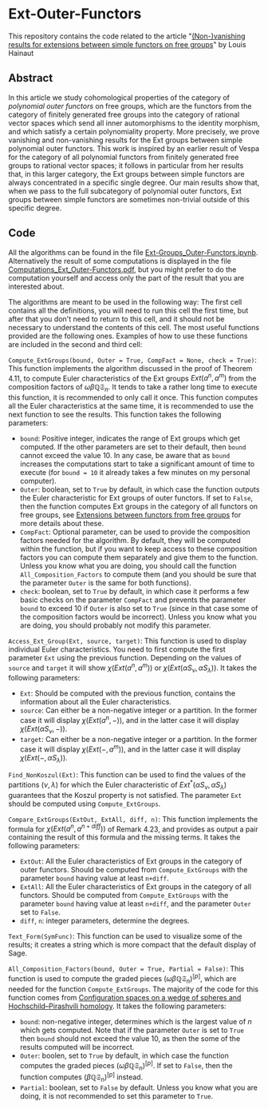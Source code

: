 # Ext-Outer-Functors

This repository contains the code related to the article "[(Non-)vanishing results for extensions between simple functors on free groups](https://arxiv.org/abs/2311.16881)" by Louis Hainaut

## Abstract
In this article we study cohomological properties of the category of *polynomial outer functors* on free groups, which are the functors from the category of finitely generated free groups into the category of rational vector spaces which send all inner automorphisms to the identity morphism, and which satisfy a certain polynomiality property. More precisely, we prove vanishing and non-vanishing results for the Ext groups between simple polynomial outer functors. This work is inspired by an earlier result of Vespa for the category of all polynomial functors from finitely generated free groups to rational vector spaces; it follows in particular from her results that, in this larger category, the Ext groups between simple functors are always concentrated in a specific single degree. Our main results show that, when we pass to the full subcategory of polynomial outer functors, Ext groups between simple functors are sometimes non-trivial outside of this specific degree.

## Code
All the algorithms can be found in the file [Ext-Groups_Outer-Functors.ipynb](https://github.com/louishainaut/Ext-Outer-Functors/blob/main/Ext-Groups_Outer-Functors.ipynb). Alternatively the result of some computations is displayed in the file [Computations_Ext_Outer-Functors.pdf](https://github.com/louishainaut/Ext-Outer-Functors/blob/main/Computations_Ext_Outer-Functors.pdf), but you might prefer to do the computation yourself and access only the part of the result that you are interested about.

The algorithms are meant to be used in the following way: The first cell contains all the definitions, you will need to run this cell the first time, but after that you don't need to return to this cell, and it should not be necessary to understand the contents of this cell. The most useful functions provided are the following ones. Examples of how to use these functions are included in the second and third cell:

`Compute_ExtGroups(bound, Outer = True, CompFact = None, check = True)`:
This function implements the algorithm discussed in the proof of Theorem 4.11, to compute Euler characteristics of the Ext groups $Ext(a^n, a^m)$ from the composition factors of $\omega\beta\mathbb{Q}\mathfrak{S}_n$. It tends to take a rather long time to execute this function, it is recommended to only call it once. This function computes all the Euler characteristics at the same time, it is recommended to use the next function to see the results. This function takes the following parameters:
- `bound`: Positive integer, indicates the range of Ext groups which get computed. If the other parameters are set to their default, then `bound` cannot exceed the value $10$. In any case, be aware that as `bound` increases the computations start to take a significant amount of time to execute (for `bound = 10` it already takes a few minutes on my personal computer).
- `Outer`: boolean, set to `True` by default, in which case the function outputs the Euler characteristic for Ext groups of outer functors. If set to `False`, then the function computes Ext groups in the category of all functors on free groups, see [Extensions between functors from free groups](https://londmathsoc.onlinelibrary.wiley.com/doi/full/10.1112/blms.12091) for more details about these.
- `CompFact`: Optional parameter, can be used to provide the composition factors needed for the algorithm. By default, they will be computed within the function, but if you want to keep access to these composition factors you can compute them separately and give them to the function. Unless you know what you are doing, you should call the function `All_Composition_Factors` to compute them (and you should be sure that the parameter `Outer` is the same for both functions).
- `check`: boolean, set to `True` by default, in which case it performs a few basic checks on the parameter `CompFact` and prevents the parameter `bound` to exceed $10$ if `Outer` is also set to `True` (since in that case some of the composition factors would be incorrect). Unless you know what you are doing, you should probably not modify this parameter.

`Access_Ext_Group(Ext, source, target)`:
This function is used to display individual Euler characteristics. You need to first compute the first parameter `Ext` using the previous function. Depending on the values of `source` and `target` it will show $\chi(Ext(a^n, a^m))$ or $\chi(Ext(\alpha S_{\nu}, \alpha S_{\lambda}))$. It takes the following parameters:
- `Ext`: Should be computed with the previous function, contains the information about all the Euler characteristics.
- `source`: Can either be a non-negative integer or a partition. In the former case it will display $\chi(Ext(a^n, -))$, and in the latter case it will display $\chi(Ext(\alpha S_{\nu}, -))$.
- `target`: Can either be a non-negative integer or a partition. In the former case it will display $\chi(Ext(-, a^m))$, and in the latter case it will display $\chi(Ext(-, \alpha S_{\lambda}))$.

`Find_NonKoszul(Ext)`:
This function can be used to find the values of the partitions $(\nu, \lambda)$ for which the Euler characteristic of $Ext^*(\alpha S_{\nu}, \alpha S_{\lambda})$ guarantees that the Koszul property is not satisfied. The parameter `Ext` should be computed using `Compute_ExtGroups`.

`Compare_ExtGroups(ExtOut, ExtAll, diff, n)`:
This function implements the formula for $\chi(Ext(a^n, a^{n+diff}))$ of Remark 4.23, and provides as output a pair containing the result of this formula and the missing terms. It takes the following parameters:
- `ExtOut`: All the Euler characteristics of Ext groups in the category of outer functors. Should be computed from `Compute_ExtGroups` with the parameter `bound` having value at least `n+diff`.
- `ExtAll`: All the Euler characteristics of Ext groups in the category of all functors. Should be computed from `Compute_ExtGroups` with the parameter `bound` having value at least `n+diff`, and the parameter `Outer` set to `False`.
- `diff`, `n`: integer parameters, determine the degrees.

`Text_Form(SymFunc)`:
This function can be used to visualize some of the results; it creates a string which is more compact that the default display of Sage. 

`All_Composition_Factors(bound, Outer = True, Partial = False)`:
This function is used to compute the graded pieces $(\omega\beta\mathbb{Q}\mathfrak{S}_n)^{[p]}$, which are needed for the function `Compute_ExtGroups`. The majority of the code for this function comes from [Configuration spaces on a wedge of spheres and Hochschild–Pirashvili homology](https://ahl.centre-mersenne.org/item/AHL_2024__7__841_0/). It takes the following parameters:
- `bound`: non-negative integer, determines which is the largest value of $n$ which gets computed. Note that if the parameter `Outer` is set to `True` then `bound` should not exceed the value $10$, as then the some of the results computed will be incorrect.
- `Outer`: boolen, set to `True` by default, in which case the function computes the graded pieces $(\omega\beta\mathbb{Q}\mathfrak{S}_n)^{[p]}$. If set to `False`, then the function computes $(\beta\mathbb{Q}\mathfrak{S}_n)^{[p]}$ instead.
- `Partial`: boolean, set to `False` by default. Unless you know what you are doing, it is not recommended to set this parameter to `True`.
